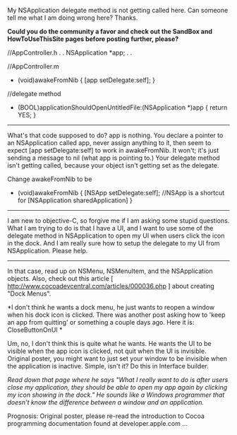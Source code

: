 

My NSApplication delegate method is not getting called here.  Can someone tell me what I am doing wrong here? Thanks.

**Could you do the community a favor and check out the SandBox and HowToUseThisSite pages before posting further, please?**

    
//AppController.h
   .
   .
   NSApplication *app;
   .
   .

//AppController.m

- (void)awakeFromNib
{
    [app setDelegate:self];
}

//delegate method
- (BOOL)applicationShouldOpenUntitledFile:(NSApplication *)app
{
    return YES;
}

----

What's that code supposed to do?     app is nothing. You declare a pointer to an NSApplication called app, never assign anything to it, then seem to expect     [app setDelegate:self] to work in awakeFromNib. It won't; it's just sending a message to nil (what     app is pointing to.) Your delegate method isn't getting called, because your object isn't getting set as the delegate.

Change awakeFromNib to be

    
- (void)awakeFromNib
{
    [NSApp setDelegate:self]; //NSApp is a shortcut for [NSApplication sharedApplication]
}


----

I am new to objective-C, so forgive me if I am asking some stupid questions.  What I am trying to do is that I have a UI, and I want to use some of the delegate method in NSApplication to open my UI when users click the icon in the dock.  And I am really sure how to setup the delegate to my UI from NSApplication.  Please help.

----

In that case, read up on NSMenu, NSMenuItem, and the NSApplication objects. Also, check out this article [ http://www.cocoadevcentral.com/articles/000036.php ] about creating "Dock Menus".

*I don't think he wants a dock menu, he just wants to reopen a window when his dock icon is clicked. There was another post asking how to 'keep an app from quitting' or something a couple days ago. Here it is: CloseButtonOnUI *

Um, no, I don't think this is quite what he wants. He wants the UI to be visible when the app icon is clicked, not quit when the UI is invisible. Original poster, you might want to just set your window to be invisible when the application is inactive. Simple, isn't it? Do this in Interface builder.

*Read down that page where he says "What I really want to do is after users close my application, they should be able to open my app again by clicking my icon showing in the dock." He sounds like a Windows programmer that doesn't know the difference between a window and an application.*

Prognosis: Original poster, please re-read the introduction to Cocoa programming documentation found at developer.apple.com ...
